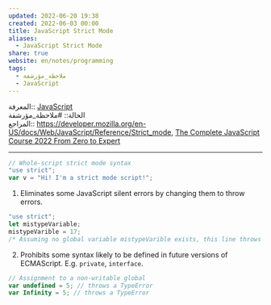 ```yaml
---  
updated: 2022-06-20 19:38  
created: 2022-06-03 00:00  
title: JavaScript Strict Mode  
aliases:  
  - JavaScript Strict Mode  
share: true  
website: en/notes/programming  
tags:  
  - ملاحظة_مؤرشفة  
  - JavaScript  
---  
```

  
  
  
المعرفة:: [JavaScript](JavaScript)  
الحالة:: #ملاحظة_مؤرشفة  
المراجع:: <https://developer.mozilla.org/en-US/docs/Web/JavaScript/Reference/Strict_mode>, [The Complete JavaScript Course 2022 From Zero to Expert](The%20Complete%20JavaScript%20Course%202022%20From%20Zero%20to%20Expert)  
  
---  
  
```js  
// Whole-script strict mode syntax  
"use strict";  
var v = "Hi! I'm a strict mode script!";  
```  
  
1. Eliminates some JavaScript silent errors by changing them to throw errors.  
  
```js  
"use strict";  
let mistypeVariable;  
mistypeVarible = 17;  
/* Assuming no global variable mistypeVarible exists, this line throws a ReferenceError due to the misspelling of "mistypeVariable" (lack of an "a") */  
```  
  
2. Prohibits some syntax likely to be defined in future versions of ECMAScript. E.g. `private`, `interface`.  
  
```js  
// Assignment to a non-writable global  
var undefined = 5; // throws a TypeError  
var Infinity = 5; // throws a TypeError  
```  
